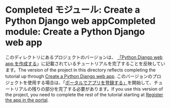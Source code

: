 # <a name="completed-module-create-a-python-django-web-app"></a><span data-ttu-id="655e8-101">Completed モジュール: Create a Python Django web app</span><span class="sxs-lookup"><span data-stu-id="655e8-101">Completed module: Create a Python Django web app</span></span>

<span data-ttu-id="655e8-102">このディレクトリにあるプロジェクトのバージョンは、 [「Python Django web app を作成する](https://docs.microsoft.com/graph/training/python-tutorial?tutorial-step=1)」に記載されているチュートリアルを完了することを反映しています。</span><span class="sxs-lookup"><span data-stu-id="655e8-102">The version of the project in this directory reflects completing the tutorial up through [Create a Python Django web app](https://docs.microsoft.com/graph/training/python-tutorial?tutorial-step=1).</span></span> <span data-ttu-id="655e8-103">このバージョンのプロジェクトを使用する場合は、「[ポータルでアプリを登録する」](https://docs.microsoft.com/graph/training/python-tutorial?tutorial-step=2)を開始して、チュートリアルの残りの部分を完了する必要があります。</span><span class="sxs-lookup"><span data-stu-id="655e8-103">If you use this version of the project, you need to complete the rest of the tutorial starting at [Register the app in the portal](https://docs.microsoft.com/graph/training/python-tutorial?tutorial-step=2).</span></span>